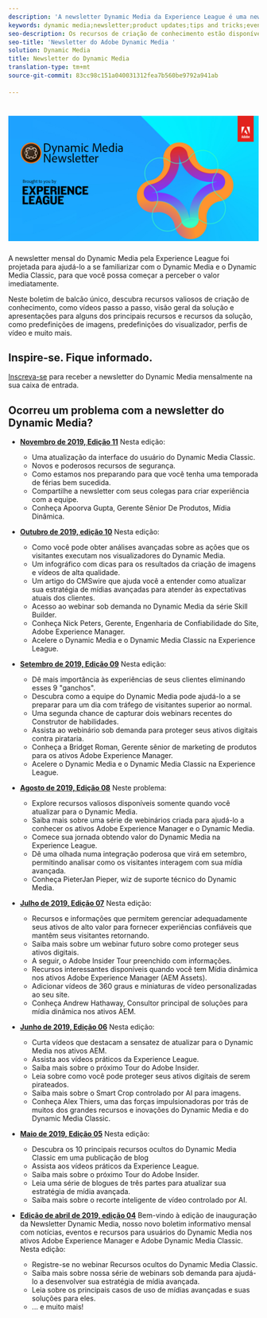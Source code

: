 ```yaml
---
description: 'A newsletter Dynamic Media da Experience League é uma newsletter mensal. Ele foi projetado para ajudá-lo a se atualizar com o Dynamic Media e o Dynamic Media Classic, para que você possa começar a obter valor imediatamente. Recursos valiosos para a criação de conhecimento estão disponíveis neste boletim de balcão único, incluindo vídeos, visões gerais de soluções e introduções para alguns dos principais recursos e recursos, como predefinições de imagens, predefinições de visualizadores, perfis de vídeo e muito mais. '
keywords: dynamic media;newsletter;product updates;tips and tricks;events;customer success;blog;blogs;images;videos;features;capabilities
seo-description: Os recursos de criação de conhecimento estão disponíveis neste boletim de balcão único, incluindo vídeos, visões gerais de soluções e introduções para alguns dos principais recursos e recursos, como predefinições de imagens, predefinições do visualizador, perfis de vídeo e muito mais.
seo-title: 'Newsletter do Adobe Dynamic Media '
solution: Dynamic Media
title: Newsletter do Dynamic Media
translation-type: tm+mt
source-git-commit: 83cc98c151a040031312fea7b560be9792a941ab

---
```



# ![Logotipo da Newsletter do Dynamic Media](/help/assets/dynamic-media-newsletter-logo.png)

A newsletter mensal do Dynamic Media pela Experience League foi projetada para ajudá-lo a se familiarizar com o Dynamic Media e o Dynamic Media Classic, para que você possa começar a perceber o valor imediatamente.

Neste boletim de balcão único, descubra recursos valiosos de criação de conhecimento, como vídeos passo a passo, visão geral da solução e apresentações para alguns dos principais recursos e recursos da solução, como predefinições de imagens, predefinições do visualizador, perfis de vídeo e muito mais.

## Inspire-se. Fique informado.

[Inscreva-se](https://www.adobe.com/subscription/dynamic-media-newsletter.html) para receber a newsletter do Dynamic Media mensalmente na sua caixa de entrada.

## Ocorreu um problema com a newsletter do Dynamic Media?

* **[Novembro de 2019, Edição 11](https://expleague.azureedge.net/assets/dynamic-media/Dynamic_Media_Newsletter_11_2019_Nov.html)** Nesta edição:

   * Uma atualização da interface do usuário do Dynamic Media Classic.
   * Novos e poderosos recursos de segurança.
   * Como estamos nos preparando para que você tenha uma temporada de férias bem sucedida.
   * Compartilhe a newsletter com seus colegas para criar experiência com a equipe.
   * Conheça Apoorva Gupta, Gerente Sênior De Produtos, Mídia Dinâmica.

* **[Outubro de 2019, edição 10](https://expleague.azureedge.net/assets/dynamic-media/Dynamic_Media_Newsletter_10_2019_Oct.html)** Nesta edição:

   * Como você pode obter análises avançadas sobre as ações que os visitantes executam nos visualizadores do Dynamic Media.
   * Um infográfico com dicas para os resultados da criação de imagens e vídeos de alta qualidade.
   * Um artigo do CMSwire que ajuda você a entender como atualizar sua estratégia de mídias avançadas para atender às expectativas atuais dos clientes.
   * Acesso ao webinar sob demanda no Dynamic Media da série Skill Builder.
   * Conheça Nick Peters, Gerente, Engenharia de Confiabilidade do Site, Adobe Experience Manager.
   * Acelere o Dynamic Media e o Dynamic Media Classic na Experience League.

* **[Setembro de 2019, Edição 09](https://expleague.azureedge.net/assets/dynamic-media/Dynamic_Media_Newsletter_09_2019_Sept.html)** Nesta edição:

   * Dê mais importância às experiências de seus clientes eliminando esses 9 "ganchos".
   * Descubra como a equipe do Dynamic Media pode ajudá-lo a se preparar para um dia com tráfego de visitantes superior ao normal.
   * Uma segunda chance de capturar dois webinars recentes do Construtor de habilidades.
   * Assista ao webinário sob demanda para proteger seus ativos digitais contra pirataria.
   * Conheça a Bridget Roman, Gerente sênior de marketing de produtos para os ativos Adobe Experience Manager.
   * Acelere o Dynamic Media e o Dynamic Media Classic na Experience League.


* **[Agosto de 2019, Edição 08](https://expleague.azureedge.net/assets/dynamic-media/Dynamic_Media_Newsletter_08_2019_Aug.html)** Neste problema:

   * Explore recursos valiosos disponíveis somente quando você atualizar para o Dynamic Media.
   * Saiba mais sobre uma série de webinários criada para ajudá-lo a conhecer os ativos Adobe Experience Manager e o Dynamic Media.
   * Comece sua jornada obtendo valor do Dynamic Media na Experience League.
   * Dê uma olhada numa integração poderosa que virá em setembro, permitindo analisar como os visitantes interagem com sua mídia avançada.
   * Conheça PieterJan Pieper, wiz de suporte técnico do Dynamic Media.


* **[Julho de 2019, Edição 07](https://expleague.azureedge.net/assets/dynamic-media/Dynamic_Media_Newsletter_07_2019_July.html)** Nesta edição:

   * Recursos e informações que permitem gerenciar adequadamente seus ativos de alto valor para fornecer experiências confiáveis que mantêm seus visitantes retornando.
   * Saiba mais sobre um webinar futuro sobre como proteger seus ativos digitais.
   * A seguir, o Adobe Insider Tour preenchido com informações.
   * Recursos interessantes disponíveis quando você tem Mídia dinâmica nos ativos Adobe Experience Manager (AEM Assets).
   * Adicionar vídeos de 360 graus e miniaturas de vídeo personalizadas ao seu site.
   * Conheça Andrew Hathaway, Consultor principal de soluções para mídia dinâmica nos ativos AEM.

* **[Junho de 2019, Edição 06](https://expleague.azureedge.net/assets/dynamic-media/Dynamic_Media_Newsletter_06_2019_June.html)** Nesta edição:

   * Curta vídeos que destacam a sensatez de atualizar para o Dynamic Media nos ativos AEM.
   * Assista aos vídeos práticos da Experience League.
   * Saiba mais sobre o próximo Tour do Adobe Insider.
   * Leia sobre como você pode proteger seus ativos digitais de serem pirateados.
   * Saiba mais sobre o Smart Crop controlado por AI para imagens.
   * Conheça Alex Thiers, uma das forças impulsionadoras por trás de muitos dos grandes recursos e inovações do Dynamic Media e do Dynamic Media Classic.

* **[Maio de 2019, Edição 05](https://expleague.azureedge.net/assets/dynamic-media/Dynamic_Media_Newsletter_05_2019_May.html)** Nesta edição:

   * Descubra os 10 principais recursos ocultos do Dynamic Media Classic em uma publicação de blog
   * Assista aos vídeos práticos da Experience League.
   * Saiba mais sobre o próximo Tour do Adobe Insider.
   * Leia uma série de blogues de três partes para atualizar sua estratégia de mídia avançada.
   * Saiba mais sobre o recorte inteligente de vídeo controlado por AI.

* **[Edição de abril de 2019, edição 04](https://expleague.azureedge.net/assets/dynamic-media/Dynamic_Media_Newsletter_04_2019_April.html)** Bem-vindo à edição de inauguração da Newsletter Dynamic Media, nosso novo boletim informativo mensal com notícias, eventos e recursos para usuários do Dynamic Media nos ativos Adobe Experience Manager e Adobe Dynamic Media Classic. Nesta edição:
   * Registre-se no webinar Recursos ocultos do Dynamic Media Classic.
   * Saiba mais sobre nossa série de webinars sob demanda para ajudá-lo a desenvolver sua estratégia de mídia avançada.
   * Leia sobre os principais casos de uso de mídias avançadas e suas soluções para eles.
   * ... e muito mais!